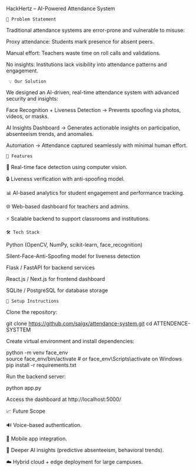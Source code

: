 HackHertz – AI-Powered Attendance System

    🚨 Problem Statement

Traditional attendance systems are error-prone and vulnerable to misuse:

Proxy attendance: Students mark presence for absent peers.

Manual effort: Teachers waste time on roll calls and validations.

No insights: Institutions lack visibility into attendance patterns and engagement.

     💡 Our Solution

We designed an AI-driven, real-time attendance system with advanced security and insights:

Face Recognition + Liveness Detection → Prevents spoofing via photos, videos, or masks.

AI Insights Dashboard → Generates actionable insights on participation, absenteeism trends, and anomalies.

Automation → Attendance captured seamlessly with minimal human effort.

    🔑 Features

🎥 Real-time face detection using computer vision.

🔒 Liveness verification with anti-spoofing model.

📊 AI-based analytics for student engagement and performance tracking.

🌐 Web-based dashboard for teachers and admins.

⚡ Scalable backend to support classrooms and institutions.

    🛠️ Tech Stack

Python (OpenCV, NumPy, scikit-learn, face_recognition)

Silent-Face-Anti-Spoofing model for liveness detection

Flask / FastAPI for backend services

React.js / Next.js for frontend dashboard

SQLite / PostgreSQL for database storage

    🚀 Setup Instructions

Clone the repository:

git clone https://github.com/saigx/attendance-system.git
cd ATTENDENCE-SYSTTEM


Create virtual environment and install dependencies:

python -m venv face_env  
source face_env/bin/activate  # or face_env\Scripts\activate on Windows  
pip install -r requirements.txt  


Run the backend server:

python app.py  


Access the dashboard at http://localhost:5000/

📈 Future Scope

🔊 Voice-based authentication.

📱 Mobile app integration.

🧠 Deeper AI insights (predictive absenteeism, behavioral trends).

☁️ Hybrid cloud + edge deployment for large campuses.

